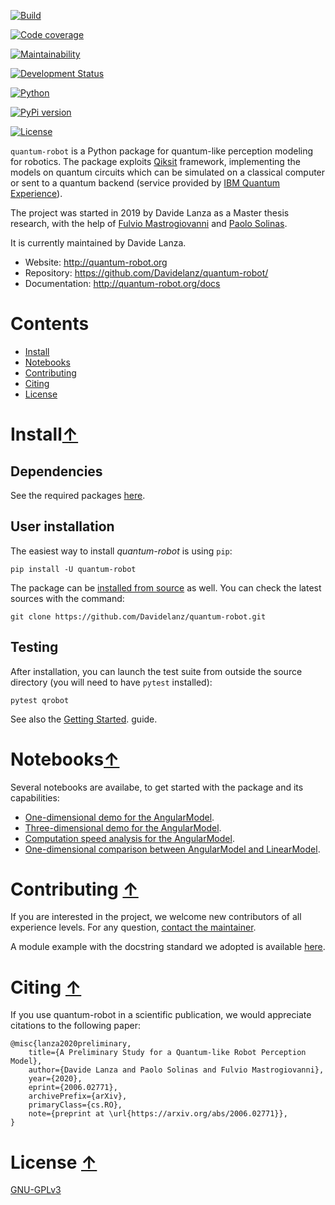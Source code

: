 [![Build](https://travis-ci.com/Davidelanz/quantum-robot.svg?token=BnWGyPSEGJoK3Kmq8jGJ&branch=master)](https://travis-ci.com/github/Davidelanz/quantum-robot)

[![Code coverage](https://codecov.io/gh/Davidelanz/quantum-robot/branch/master/graph/badge.svg?token=69IQEINMQU)](https://codecov.io/gh/Davidelanz/quantum-robot)

[![Maintainability](https://api.codeclimate.com/v1/badges/498a54bb981af54decec/maintainability)](https://codeclimate.com/github/Davidelanz/quantum-robot/maintainability)

[![Development Status](https://pypip.in/status/quantum-robot/badge.svg)](https://pypi.org/project/quantum-robot/)

[![Python](https://img.shields.io/badge/python-3.6%7C3.7%7C3.8-blue)](#)

[![PyPi version](https://badge.fury.io/py/quantum-robot.svg)](https://pypi.org/project/quantum-robot/)

[![License](https://img.shields.io/badge/license-GNU_GPL_v3-blue)](https://github.com/Davidelanz/quantum-robot/blob/master/LICENSE)

<!-- table align="center" style="width:70%; border: 1px solid black; margin-bottom:20px">
    <tr>
    <th> <b>BEWARE:</b> package still under developement. If you are not one of the developers, it is not suggested to install it yet.
    </tr>
</table -->

`quantum-robot` is a Python package for quantum-like perception modeling
for robotics. The package exploits [Qiksit](https://qiskit.org/)
framework, implementing the models on quantum circuits which can be
simulated on a classical computer or sent to a quantum backend (service
provided by [IBM Quantum
Experience](https://quantum-computing.ibm.com/)).

The project was started in 2019 by Davide Lanza as a Master thesis
research, with the help of [Fulvio
Mastrogiovanni](https://www.dibris.unige.it/mastrogiovanni-fulvio) and
[Paolo
Solinas](http://www.spin.cnr.it/index.php/people/46-researchers/49-solinas-paolo.html).

It is currently maintained by Davide Lanza.

-   Website: <http://quantum-robot.org>
-   Repository: <https://github.com/Davidelanz/quantum-robot/>
-   Documentation: <http://quantum-robot.org/docs>

Contents
========

-   [Install](#install)
-   [Notebooks](#notebooks)
-   [Contributing](#contributing)
-   [Citing](#citing)
-   [License](#license)

Install[↑](#contents)
=====================

Dependencies
------------

See the required packages
[here](https://github.com/Davidelanz/quantum-robot/blob/master/requirements.txt).

User installation
-----------------

The easiest way to install *quantum-robot* is using `pip`:

    pip install -U quantum-robot

The package can be [installed from
source](https://packaging.python.org/tutorials/installing-packages/#id19)
as well. You can check the latest sources with the command:

    git clone https://github.com/Davidelanz/quantum-robot.git

Testing
-------

After installation, you can launch the test suite from outside the
source directory (you will need to have `pytest` installed):

    pytest qrobot

See also the [Getting
Started](http://www.quantum-robot.org/docs/getting_started.html). guide.

Notebooks[↑](#contents)
=======================

Several notebooks are availabe, to get started with the package and its
capabilities:

-   [One-dimensional demo for the
    AngularModel](https://github.com/Davidelanz/quantum-robot/blob/master/notebooks/demo_angular_dim1.ipynb).
-   [Three-dimensional demo for the
    AngularModel](https://github.com/Davidelanz/quantum-robot/blob/master/notebooks/demo_angular_dim3_RGB.ipynb).
-   [Computation speed analysis for the
    AngularModel](https://github.com/Davidelanz/quantum-robot/blob/master/notebooks/computation_speed.ipynb).
-   [One-dimensional comparison between AngularModel and
    LinearModel](https://github.com/Davidelanz/quantum-robot/blob/master/notebooks/model_comparison.ipynb).

Contributing [↑](#contents)
===========================

If you are interested in the project, we welcome new contributors of all
experience levels. For any question, [contact the
maintainer](mailto:davidel96@hotmail.it).

A module example with the docstring standard we adopted is available
[here](https://github.com/Davidelanz/quantum-robot/blob/master/docs/example/qrobot_doc.py).

Citing [↑](#contents)
=====================

If you use quantum-robot in a scientific publication, we would
appreciate citations to the following paper:

``` {.sourceCode .bibtex}
@misc{lanza2020preliminary,
    title={A Preliminary Study for a Quantum-like Robot Perception Model},
    author={Davide Lanza and Paolo Solinas and Fulvio Mastrogiovanni},
    year={2020},
    eprint={2006.02771},
    archivePrefix={arXiv},
    primaryClass={cs.RO},
    note={preprint at \url{https://arxiv.org/abs/2006.02771}},
}
```

License [↑](#contents)
======================

[GNU-GPLv3](https://github.com/Davidelanz/quantum-robot/blob/master/LICENSE)
